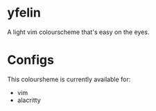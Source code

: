 # yfelin
A light vim colourscheme that's easy on the eyes.

# Configs
This coloursheme is currently available for:
- vim
- alacritty
